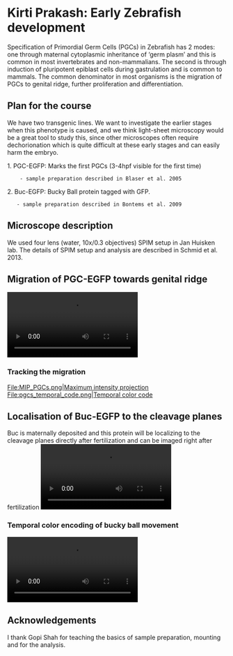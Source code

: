 ---
---
# Kirti Prakash: Early Zebrafish development

Specification of Primordial Germ Cells (PGCs) in Zebrafish has 2 modes:
one through maternal cytoplasmic inheritance of ‘germ plasm’ and this is
common in most invertebrates and non-mammalians. The second is through
induction of pluripotent epiblast cells during gastrulation and is
common to mammals. The common denominator in most organisms is the
migration of PGCs to genital ridge, further proliferation and
differentiation.

## Plan for the course

We have two transgenic lines. We want to investigate the earlier stages
when this phenotype is caused, and we think light-sheet microscopy would
be a great tool to study this, since other microscopes often require
dechorionation which is quite difficult at these early stages and can
easily harm the embryo. 

1\. PGC-EGFP: Marks the first PGCs (3-4hpf visible for the first time)

`    - sample preparation described in Blaser et al. 2005`

2\. Buc-EGFP: Bucky Ball protein tagged with GFP.

`   - sample preparation described in Bontems et al. 2009`

## Microscope description

We used four lens (water, 10x/0.3 objectives) SPIM setup in Jan Huisken
lab. The details of SPIM setup and analysis are described in Schmid et
al. 2013.

## Migration of PGC-EGFP towards genital ridge

![PGCs\_final.ogv](PGCs_final.ogv "PGCs_final.ogv")

### Tracking the migration

<File:MIP_PGCs.png>|[Maximum intensity
projection](User:Kirti "wikilink")
<File:pgcs_temporal_code.png>|[Temporal color
code](User:Kirti "wikilink")

## Localisation of Buc-EGFP to the cleavage planes

Buc is maternally deposited and this protein will be localizing to the
cleavage planes directly after fertilization and can be imaged right
after fertilization
![balbiani\_final\_movie.ogv](balbiani_final_movie.ogv
"balbiani_final_movie.ogv")

### Temporal color encoding of bucky ball movement

![balbiani\_temporal\_color.ogv](balbiani_temporal_color.ogv
"balbiani_temporal_color.ogv")

## Acknowledgements

I thank Gopi Shah for teaching the basics of sample preparation,
mounting and for the analysis.
